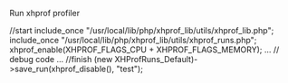 Run xhprof profiler

//start
include_once "/usr/local/lib/php/xhprof_lib/utils/xhprof_lib.php";
include_once "/usr/local/lib/php/xhprof_lib/utils/xhprof_runs.php";
xhprof_enable(XHPROF_FLAGS_CPU + XHPROF_FLAGS_MEMORY);
...
// debug code
...
//finish
(new XHProfRuns_Default)->save_run(xhprof_disable(), "test");	